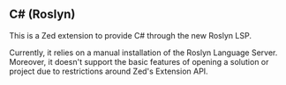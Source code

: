 ## C# (Roslyn)

This is a Zed extension to provide C# through the new Roslyn LSP. 

Currently, it relies on a manual installation of the Roslyn Language Server.
Moreover, it doesn't support the basic features of opening a solution or project due to restrictions around Zed's Extension API.